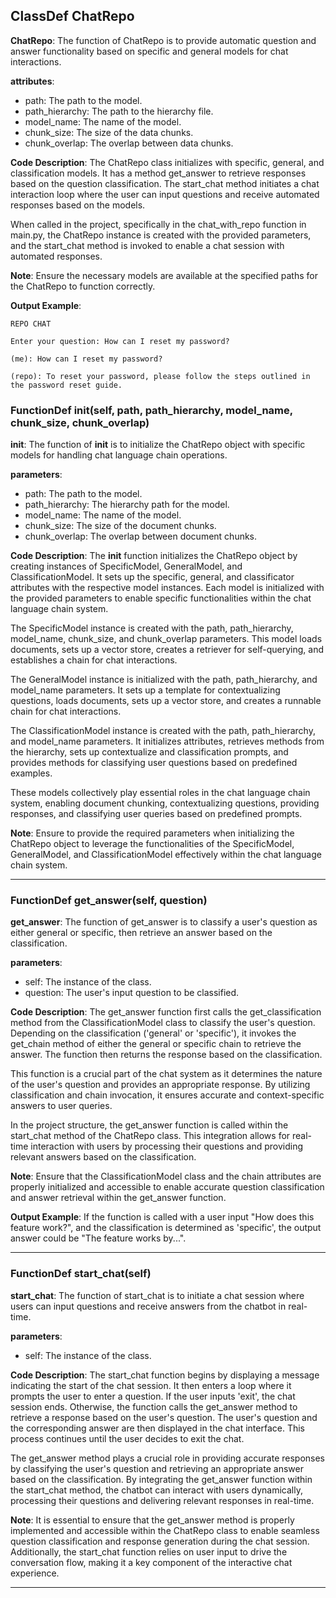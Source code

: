 ## ClassDef ChatRepo
**ChatRepo**: The function of ChatRepo is to provide automatic question and answer functionality based on specific and general models for chat interactions.

**attributes**:
- path: The path to the model.
- path_hierarchy: The path to the hierarchy file.
- model_name: The name of the model.
- chunk_size: The size of the data chunks.
- chunk_overlap: The overlap between data chunks.

**Code Description**: 
The ChatRepo class initializes with specific, general, and classification models. It has a method get_answer to retrieve responses based on the question classification. The start_chat method initiates a chat interaction loop where the user can input questions and receive automated responses based on the models.

When called in the project, specifically in the chat_with_repo function in main.py, the ChatRepo instance is created with the provided parameters, and the start_chat method is invoked to enable a chat session with automated responses.

**Note**: Ensure the necessary models are available at the specified paths for the ChatRepo to function correctly.

**Output Example**: 
```
REPO CHAT

Enter your question: How can I reset my password?

(me): How can I reset my password?

(repo): To reset your password, please follow the steps outlined in the password reset guide.
```
### FunctionDef __init__(self, path, path_hierarchy, model_name, chunk_size, chunk_overlap)
**__init__**: The function of __init__ is to initialize the ChatRepo object with specific models for handling chat language chain operations.

**parameters**:
- path: The path to the model.
- path_hierarchy: The hierarchy path for the model.
- model_name: The name of the model.
- chunk_size: The size of the document chunks.
- chunk_overlap: The overlap between document chunks.

**Code Description**:
The __init__ function initializes the ChatRepo object by creating instances of SpecificModel, GeneralModel, and ClassificationModel. It sets up the specific, general, and classificator attributes with the respective model instances. Each model is initialized with the provided parameters to enable specific functionalities within the chat language chain system.

The SpecificModel instance is created with the path, path_hierarchy, model_name, chunk_size, and chunk_overlap parameters. This model loads documents, sets up a vector store, creates a retriever for self-querying, and establishes a chain for chat interactions.

The GeneralModel instance is initialized with the path, path_hierarchy, and model_name parameters. It sets up a template for contextualizing questions, loads documents, sets up a vector store, and creates a runnable chain for chat interactions.

The ClassificationModel instance is created with the path, path_hierarchy, and model_name parameters. It initializes attributes, retrieves methods from the hierarchy, sets up contextualize and classification prompts, and provides methods for classifying user questions based on predefined examples.

These models collectively play essential roles in the chat language chain system, enabling document chunking, contextualizing questions, providing responses, and classifying user queries based on predefined prompts.

**Note**: Ensure to provide the required parameters when initializing the ChatRepo object to leverage the functionalities of the SpecificModel, GeneralModel, and ClassificationModel effectively within the chat language chain system.
***
### FunctionDef get_answer(self, question)
**get_answer**: The function of get_answer is to classify a user's question as either general or specific, then retrieve an answer based on the classification.

**parameters**:
- self: The instance of the class.
- question: The user's input question to be classified.

**Code Description**:
The get_answer function first calls the get_classification method from the ClassificationModel class to classify the user's question. Depending on the classification ('general' or 'specific'), it invokes the get_chain method of either the general or specific chain to retrieve the answer. The function then returns the response based on the classification.

This function is a crucial part of the chat system as it determines the nature of the user's question and provides an appropriate response. By utilizing classification and chain invocation, it ensures accurate and context-specific answers to user queries.

In the project structure, the get_answer function is called within the start_chat method of the ChatRepo class. This integration allows for real-time interaction with users by processing their questions and providing relevant answers based on the classification.

**Note**:
Ensure that the ClassificationModel class and the chain attributes are properly initialized and accessible to enable accurate question classification and answer retrieval within the get_answer function.

**Output Example**:
If the function is called with a user input "How does this feature work?", and the classification is determined as 'specific', the output answer could be "The feature works by...".
***
### FunctionDef start_chat(self)
**start_chat**: The function of start_chat is to initiate a chat session where users can input questions and receive answers from the chatbot in real-time.

**parameters**:
- self: The instance of the class.

**Code Description**:
The start_chat function begins by displaying a message indicating the start of the chat session. It then enters a loop where it prompts the user to enter a question. If the user inputs 'exit', the chat session ends. Otherwise, the function calls the get_answer method to retrieve a response based on the user's question. The user's question and the corresponding answer are then displayed in the chat interface. This process continues until the user decides to exit the chat.

The get_answer method plays a crucial role in providing accurate responses by classifying the user's question and retrieving an appropriate answer based on the classification. By integrating the get_answer function within the start_chat method, the chatbot can interact with users dynamically, processing their questions and delivering relevant responses in real-time.

**Note**:
It is essential to ensure that the get_answer method is properly implemented and accessible within the ChatRepo class to enable seamless question classification and response generation during the chat session. Additionally, the start_chat function relies on user input to drive the conversation flow, making it a key component of the interactive chat experience.
***
